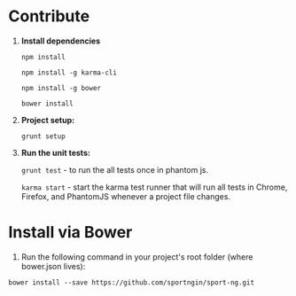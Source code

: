 Contribute
===============

1. **Install dependencies**

   ```npm install```

   ```npm install -g karma-cli```

   ```npm install -g bower```

   ```bower install```

2. **Project setup:**

    ```grunt setup```

2. **Run the unit tests:**

    ```grunt test``` - to run the all tests once in phantom js.

    ```karma start``` - start the karma test runner that will run all tests in Chrome, Firefox, and PhantomJS whenever a project file changes.



Install via Bower
==============

1. Run the following command in your project's root folder (where bower.json lives):

```bower install --save https://github.com/sportngin/sport-ng.git```
